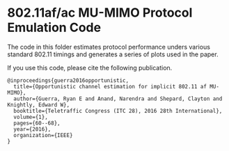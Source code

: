 # 802.11af/ac MU-MIMO Protocol Emulation Code

The code in this folder estimates protocol performance unders various standard 802.11 timings and generates a series of plots used in the paper.

If you use this code, please cite the following publication.

```
@inproceedings{guerra2016opportunistic,
  title={Opportunistic channel estimation for implicit 802.11 af MU-MIMO},
  author={Guerra, Ryan E and Anand, Narendra and Shepard, Clayton and Knightly, Edward W},
  booktitle={Teletraffic Congress (ITC 28), 2016 28th International},
  volume={1},
  pages={60--68},
  year={2016},
  organization={IEEE}
}
```